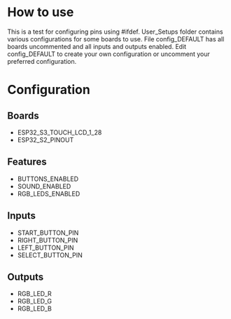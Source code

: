 # How to use 
This is a test for configuring pins using #ifdef. User_Setups folder contains various configurations for some boards to use. File config_DEFAULT has all boards uncommented and all inputs and outputs enabled. Edit config_DEFAULT to create your own configuration or uncomment your preferred configuration.  
# Configuration  
## Boards 
* ESP32_S3_TOUCH_LCD_1_28
* ESP32_S2_PINOUT
## Features  
* BUTTONS_ENABLED
* SOUND_ENABLED
* RGB_LEDS_ENABLED
## Inputs 
* START_BUTTON_PIN
* RIGHT_BUTTON_PIN
* LEFT_BUTTON_PIN
* SELECT_BUTTON_PIN
## Outputs
* RGB_LED_R
* RGB_LED_G
* RGB_LED_B